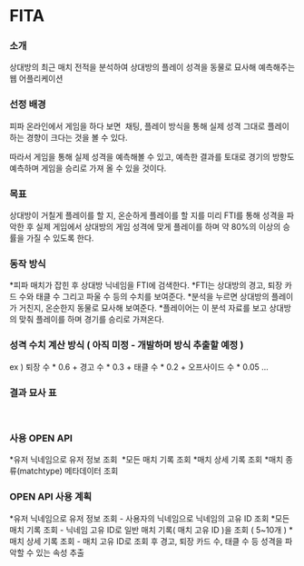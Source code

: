 # FITA

### 소개

상대방의 최근 매치 전적을 분석하여 상대방의 플레이 성격을 동물로 묘사해 예측해주는 웹 어플리케이션




### 선정 배경

피파 온라인에서 게임을 하다 보면  채팅, 플레이 방식을 통해 실제 성격 그대로 플레이하는 경향이 크다는 것을 볼 수 있다.

따라서 게임을 통해 실제 성격을 예측해볼 수 있고, 예측한 결과를 토대로 경기의 방향도 예측하며 게임을 승리로 가져 올 수 있을 것이다.




### 목표

상대방이 거칠게 플레이를 할 지, 온순하게 플레이를 할 지를 미리 FTI를 통해 성격을 파악한 후 실제 게임에서 상대방의 게임 성격에 맞게 플레이를 하며 약 80%의 이상의 승률을 가질 수 있도록 한다.




### 동작 방식
*피파 매치가 잡힌 후 상대방 닉네임을 FTI에 검색한다.
*FTI는 상대방의 경고, 퇴장 카드 수와 태클 수 그리고 파울 수 등의 수치를 보여준다.
*분석을 누르면 상대방의 플레이가 거친지, 온순한지 동물로 묘사해 보여준다.
*플레이어는 이 분석 자료를 보고 상대방의 맞춰 플레이를 하며 경기를 승리로 가져온다.




### 성격 수치 계산 방식 ( 아직 미정 - 개발하며 방식 추출할 예정 )

ex ) 퇴장 수 * 0.6 + 경고 수 * 0.3 + 태클 수 * 0.2 + 오프사이드 수 * 0.05 ...  




### 결과 묘사 표

         

### 사용 OPEN API
*유저 닉네임으로 유저 정보 조회 
*모든 매치 기록 조회
*매치 상세 기록 조회
*매치 종류(matchtype) 메타데이터 조회




### OPEN API 사용 계획
*유저 닉네임으로 유저 정보 조회 - 사용자의 닉네임으로 닉네임의 고유 ID 조회
*모든 매치 기록 조회 - 닉네임 고유 ID로 일반 매치 기록( 매치 고유 ID )을 조회 ( 5~10개 )
*매치 상세 기록 조회 - 매치 고유 ID로 조회 후 경고, 퇴장 카드 수, 태클 수 등 성격을 파악할 수 있는 속성 추출
